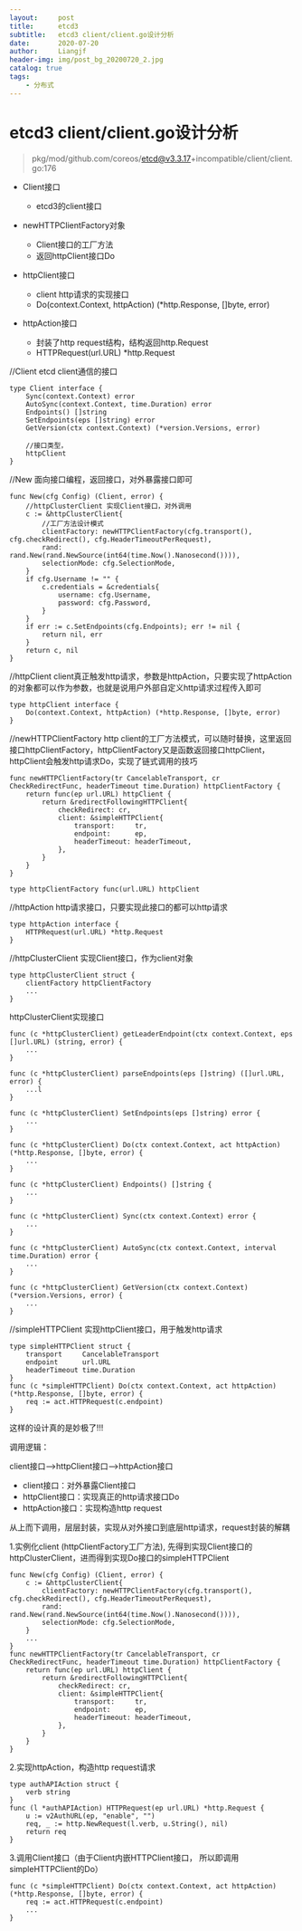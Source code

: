 ```yaml
---
layout:     post                  
title:      etcd3
subtitle:   etcd3 client/client.go设计分析
date:       2020-07-20
author:     Liangjf
header-img: img/post_bg_20200720_2.jpg
catalog: true                      
tags:                       
    - 分布式
---
```


# etcd3 client/client.go设计分析

> pkg/mod/github.com/coreos/etcd@v3.3.17+incompatible/client/client.go:176

- Client接口
	- etcd3的client接口


- newHTTPClientFactory对象
	- Client接口的工厂方法
	- 返回httpClient接口Do


- httpClient接口
	- client http请求的实现接口
	- Do(context.Context, httpAction) (*http.Response, []byte, error)

- httpAction接口
	- 封装了http request结构，结构返回http.Request
	- HTTPRequest(url.URL) *http.Request





//Client etcd client通信的接口

	type Client interface {
		Sync(context.Context) error
		AutoSync(context.Context, time.Duration) error
		Endpoints() []string
		SetEndpoints(eps []string) error
		GetVersion(ctx context.Context) (*version.Versions, error)
	
		//接口类型，
		httpClient
	}

//New 面向接口编程，返回接口，对外暴露接口即可

	func New(cfg Config) (Client, error) {
		//httpClusterClient 实现Client接口，对外调用
		c := &httpClusterClient{
			//工厂方法设计模式
			clientFactory: newHTTPClientFactory(cfg.transport(), cfg.checkRedirect(), cfg.HeaderTimeoutPerRequest),
			rand:          rand.New(rand.NewSource(int64(time.Now().Nanosecond()))),
			selectionMode: cfg.SelectionMode,
		}
		if cfg.Username != "" {
			c.credentials = &credentials{
				username: cfg.Username,
				password: cfg.Password,
			}
		}
		if err := c.SetEndpoints(cfg.Endpoints); err != nil {
			return nil, err
		}
		return c, nil
	}

//httpClient client真正触发http请求，参数是httpAction，只要实现了httpAction的对象都可以作为参数，也就是说用户外部自定义http请求过程传入即可

	type httpClient interface {
		Do(context.Context, httpAction) (*http.Response, []byte, error)
	}

//newHTTPClientFactory http client的工厂方法模式，可以随时替换，这里返回接口httpClientFactory，httpClientFactory又是函数返回接口httpClient，httpClient会触发http请求Do，实现了链式调用的技巧

	func newHTTPClientFactory(tr CancelableTransport, cr CheckRedirectFunc, headerTimeout time.Duration) httpClientFactory {
		return func(ep url.URL) httpClient {
			return &redirectFollowingHTTPClient{
				checkRedirect: cr,
				client: &simpleHTTPClient{
					transport:     tr,
					endpoint:      ep,
					headerTimeout: headerTimeout,
				},
			}
		}
	}


```type httpClientFactory func(url.URL) httpClient```

//httpAction http请求接口，只要实现此接口的都可以http请求

	type httpAction interface {
		HTTPRequest(url.URL) *http.Request
	}

//httpClusterClient 实现Client接口，作为client对象

	type httpClusterClient struct {
		clientFactory httpClientFactory
		...
	}

httpClusterClient实现接口

	func (c *httpClusterClient) getLeaderEndpoint(ctx context.Context, eps []url.URL) (string, error) {
		...
	}
	
	func (c *httpClusterClient) parseEndpoints(eps []string) ([]url.URL, error) {
		...l
	}
	
	func (c *httpClusterClient) SetEndpoints(eps []string) error {
		...
	}
	
	func (c *httpClusterClient) Do(ctx context.Context, act httpAction) (*http.Response, []byte, error) {
		...
	}
	
	func (c *httpClusterClient) Endpoints() []string {
		...
	}
	
	func (c *httpClusterClient) Sync(ctx context.Context) error {
		...
	}
	
	func (c *httpClusterClient) AutoSync(ctx context.Context, interval time.Duration) error {
		...
	}
	
	func (c *httpClusterClient) GetVersion(ctx context.Context) (*version.Versions, error) {
		...
	}


//simpleHTTPClient 实现httpClient接口，用于触发http请求

	type simpleHTTPClient struct {
		transport     CancelableTransport
		endpoint      url.URL
		headerTimeout time.Duration
	}
	func (c *simpleHTTPClient) Do(ctx context.Context, act httpAction) (*http.Response, []byte, error) {
		req := act.HTTPRequest(c.endpoint)
	}


这样的设计真的是妙极了!!!

调用逻辑：

client接口-->httpClient接口-->httpAction接口

- client接口：对外暴露Client接口
- httpClient接口：实现真正的http请求接口Do
- httpAction接口：实现构造http request

从上而下调用，层层封装，实现从对外接口到底层http请求，request封装的解耦


1.实例化client (httpClientFactory工厂方法), 先得到实现Client接口的httpClusterClient，进而得到实现Do接口的simpleHTTPClient

	func New(cfg Config) (Client, error) {
		c := &httpClusterClient{
			clientFactory: newHTTPClientFactory(cfg.transport(), cfg.checkRedirect(), cfg.HeaderTimeoutPerRequest),
			rand:          rand.New(rand.NewSource(int64(time.Now().Nanosecond()))),
			selectionMode: cfg.SelectionMode,
		}
		...
	}
	func newHTTPClientFactory(tr CancelableTransport, cr CheckRedirectFunc, headerTimeout time.Duration) httpClientFactory {
		return func(ep url.URL) httpClient {
			return &redirectFollowingHTTPClient{
				checkRedirect: cr,
				client: &simpleHTTPClient{
					transport:     tr,
					endpoint:      ep,
					headerTimeout: headerTimeout,
				},
			}
		}
	}



2.实现httpAction，构造http request请求

	type authAPIAction struct {
		verb string
	}
	func (l *authAPIAction) HTTPRequest(ep url.URL) *http.Request {
		u := v2AuthURL(ep, "enable", "")
		req, _ := http.NewRequest(l.verb, u.String(), nil)
		return req
	}



3.调用Client接口（由于Client内嵌HTTPClient接口， 所以即调用simpleHTTPClient的Do）

	func (c *simpleHTTPClient) Do(ctx context.Context, act httpAction) (*http.Response, []byte, error) {
		req := act.HTTPRequest(c.endpoint)
		...
	}

